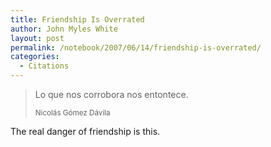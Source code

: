 ```yaml
---
title: Friendship Is Overrated
author: John Myles White
layout: post
permalink: /notebook/2007/06/14/friendship-is-overrated/
categories:
  - Citations
---
```


<blockquote>
<p>Lo que nos corrobora nos entontece.</p>

<small>Nicolás Gómez Dávila</small>
</blockquote>

The real danger of friendship is this.

